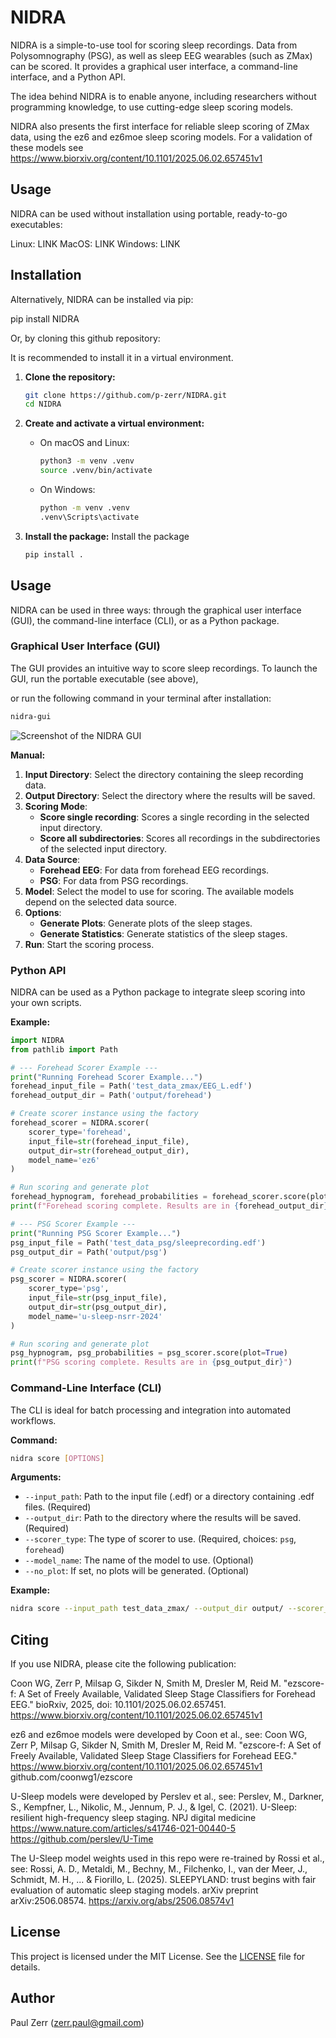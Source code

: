 # NIDRA

NIDRA is a simple-to-use tool for scoring sleep recordings. Data from Polysomnography (PSG), as well as sleep EEG wearables (such as ZMax) can be scored. It provides a graphical user interface, a command-line interface, and a Python API.

The idea behind NIDRA is to enable anyone, including researchers without programming knowledge, to use cutting-edge sleep scoring models.

NIDRA also presents the first interface for reliable sleep scoring of ZMax data, using the ez6 and ez6moe sleep scoring models. For a validation of these models see https://www.biorxiv.org/content/10.1101/2025.06.02.657451v1


## Usage

NIDRA can be used without installation using portable, ready-to-go executables:

Linux: LINK
MacOS: LINK
Windows: LINK


## Installation

Alternatively, NIDRA can be installed via pip:

pip install NIDRA


Or, by cloning this github repository:

It is recommended to install it in a virtual environment.

1.  **Clone the repository:**
    ```bash
    git clone https://github.com/p-zerr/NIDRA.git
    cd NIDRA
    ```

2.  **Create and activate a virtual environment:**
    *   On macOS and Linux:
        ```bash
        python3 -m venv .venv
        source .venv/bin/activate
        ```
    *   On Windows:
        ```bash
        python -m venv .venv
        .venv\Scripts\activate
        ```

3.  **Install the package:**
    Install the package
    ```bash
    pip install .
    ```

## Usage

NIDRA can be used in three ways: through the graphical user interface (GUI), the command-line interface (CLI), or as a Python package.

### Graphical User Interface (GUI)

The GUI provides an intuitive way to score sleep recordings. To launch the GUI, run the portable executable (see above),

or run the following command in your terminal after installation:

```bash
nidra-gui
```

![Screenshot of the NIDRA GUI](placeholder.png)

**Manual:**

1.  **Input Directory**: Select the directory containing the sleep recording data.
2.  **Output Directory**: Select the directory where the results will be saved.
3.  **Scoring Mode**:
    *   **Score single recording**: Scores a single recording in the selected input directory.
    *   **Score all subdirectories**: Scores all recordings in the subdirectories of the selected input directory.
4.  **Data Source**:
    *   **Forehead EEG**: For data from forehead EEG recordings.
    *   **PSG**: For data from PSG recordings.
5.  **Model**: Select the model to use for scoring. The available models depend on the selected data source.
6.  **Options**:
    *   **Generate Plots**: Generate plots of the sleep stages.
    *   **Generate Statistics**: Generate statistics of the sleep stages.
7.  **Run**: Start the scoring process.

### Python API

NIDRA can be used as a Python package to integrate sleep scoring into your own scripts.

**Example:**

```python
import NIDRA
from pathlib import Path

# --- Forehead Scorer Example ---
print("Running Forehead Scorer Example...")
forehead_input_file = Path('test_data_zmax/EEG_L.edf')
forehead_output_dir = Path('output/forehead')

# Create scorer instance using the factory
forehead_scorer = NIDRA.scorer(
    scorer_type='forehead',
    input_file=str(forehead_input_file),
    output_dir=str(forehead_output_dir),
    model_name='ez6'
)

# Run scoring and generate plot
forehead_hypnogram, forehead_probabilities = forehead_scorer.score(plot=True)
print(f"Forehead scoring complete. Results are in {forehead_output_dir}")

# --- PSG Scorer Example ---
print("Running PSG Scorer Example...")
psg_input_file = Path('test_data_psg/sleeprecording.edf')
psg_output_dir = Path('output/psg')

# Create scorer instance using the factory
psg_scorer = NIDRA.scorer(
    scorer_type='psg',
    input_file=str(psg_input_file),
    output_dir=str(psg_output_dir),
    model_name='u-sleep-nsrr-2024'
)

# Run scoring and generate plot
psg_hypnogram, psg_probabilities = psg_scorer.score(plot=True)
print(f"PSG scoring complete. Results are in {psg_output_dir}")
```


### Command-Line Interface (CLI)

The CLI is ideal for batch processing and integration into automated workflows.

**Command:**
```bash
nidra score [OPTIONS]
```

**Arguments:**

*   `--input_path`: Path to the input file (.edf) or a directory containing .edf files. (Required)
*   `--output_dir`: Path to the directory where the results will be saved. (Required)
*   `--scorer_type`: The type of scorer to use. (Required, choices: `psg`, `forehead`)
*   `--model_name`: The name of the model to use. (Optional)
*   `--no_plot`: If set, no plots will be generated. (Optional)

**Example:**

```bash
nidra score --input_path test_data_zmax/ --output_dir output/ --scorer_type forehead --model_name ez6
```




## Citing

If you use NIDRA, please cite the following publication:

Coon WG, Zerr P, Milsap G, Sikder N, Smith M, Dresler M, Reid M. "ezscore-f: A Set of Freely Available, Validated Sleep Stage Classifiers for Forehead EEG." bioRxiv, 2025, doi: 10.1101/2025.06.02.657451.
https://www.biorxiv.org/content/10.1101/2025.06.02.657451v1

ez6 and ez6moe models were developed by Coon et al., see:
Coon WG, Zerr P, Milsap G, Sikder N, Smith M, Dresler M, Reid M.
"ezscore-f: A Set of Freely Available, Validated Sleep Stage Classifiers for Forehead EEG."
https://www.biorxiv.org/content/10.1101/2025.06.02.657451v1
github.com/coonwg1/ezscore

U-Sleep models were developed by  Perslev et al., see:
Perslev, M., Darkner, S., Kempfner, L., Nikolic, M., Jennum, P. J., & Igel, C. (2021).
U-Sleep: resilient high-frequency sleep staging. NPJ digital medicine
https://www.nature.com/articles/s41746-021-00440-5
https://github.com/perslev/U-Time

The U-Sleep model weights used in this repo were re-trained by Rossi et al., see:
Rossi, A. D., Metaldi, M., Bechny, M., Filchenko, I., van der Meer, J., Schmidt, M. H., ... & Fiorillo, L. (2025).
SLEEPYLAND: trust begins with fair evaluation of automatic sleep staging models. arXiv preprint arXiv:2506.08574.
https://arxiv.org/abs/2506.08574v1


## License

This project is licensed under the MIT License. See the [LICENSE](LICENSE) file for details.

## Author

Paul Zerr (zerr.paul@gmail.com)
